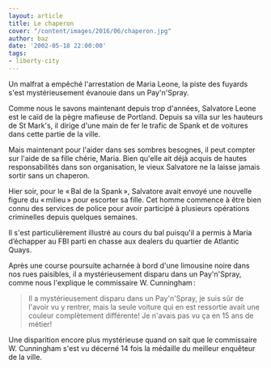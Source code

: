 ```yaml
---
layout: article
title: Le chaperon
cover: "/content/images/2016/06/chaperon.jpg"
author: baz
date: '2002-05-18 22:00:00'
tags:
- liberty-city
---
```


Un malfrat a empêché l'arrestation de Maria Leone, la piste des fuyards s'est mystérieusement évanouie dans un Pay'n'Spray.

Comme nous le savons maintenant depuis trop d'années, Salvatore Leone est le caïd de la pègre mafieuse de Portland. Depuis sa villa sur les hauteurs de St Mark's, il dirige d'une main de fer le trafic de Spank et de voitures dans cette partie de la ville.

Mais maintenant pour l'aider dans ses sombres besognes, il peut compter sur l'aide de sa fille chérie, Maria. Bien qu'elle ait déjà acquis de hautes responsabilités dans son organisation, le vieux Salvatore ne la laisse jamais sortir sans un chaperon.

Hier soir, pour le « Bal de la Spank », Salvatore avait envoyé une nouvelle figure du « milieu » pour escorter sa fille. Cet homme commence à être bien connu des services de police pour avoir participé à plusieurs opérations criminelles depuis quelques semaines.

Il s'est particulièrement illustré au cours du bal puisqu'il a permis à Maria d’échapper au FBI parti en chasse aux dealers du quartier de Atlantic Quays.

Après une course poursuite acharnée à bord d'une limousine noire dans nos rues paisibles, il a mystérieusement disparu dans un Pay'n'Spray, comme nous l'explique le commissaire W. Cunningham :

> Il a mystérieusement disparu dans un Pay'n'Spray, je suis sûr de l'avoir vu y rentrer, mais la seule voiture qui en est ressortie avait une couleur complètement différente! Je n'avais pas vu ça en 15 ans de métier!

Une disparition encore plus mystérieuse quand on sait que le commissaire W. Cunningham s'est vu décerné 14 fois la médaille du meilleur enquêteur de la ville.

<!--kg-card-end: markdown-->
